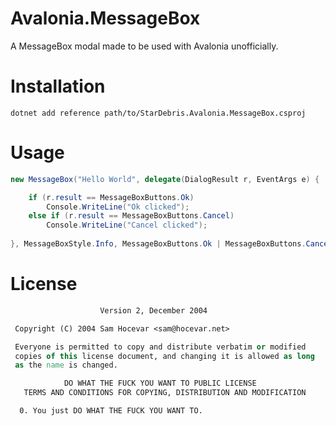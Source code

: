 # Avalonia.MessageBox
A MessageBox modal made to be used with Avalonia unofficially.

# Installation
`dotnet add reference path/to/StarDebris.Avalonia.MessageBox.csproj`


# Usage

```csharp
new MessageBox("Hello World", delegate(DialogResult r, EventArgs e) {

    if (r.result == MessageBoxButtons.Ok)
        Console.WriteLine("Ok clicked");
    else if (r.result == MessageBoxButtons.Cancel)
        Console.WriteLine("Cancel clicked");
        
}, MessageBoxStyle.Info, MessageBoxButtons.Ok | MessageBoxButtons.Cancel).Show();

```

# License
```        DO WHAT THE FUCK YOU WANT TO PUBLIC LICENSE 
                    Version 2, December 2004 

 Copyright (C) 2004 Sam Hocevar <sam@hocevar.net> 

 Everyone is permitted to copy and distribute verbatim or modified 
 copies of this license document, and changing it is allowed as long 
 as the name is changed. 

            DO WHAT THE FUCK YOU WANT TO PUBLIC LICENSE 
   TERMS AND CONDITIONS FOR COPYING, DISTRIBUTION AND MODIFICATION 

  0. You just DO WHAT THE FUCK YOU WANT TO.
  ```